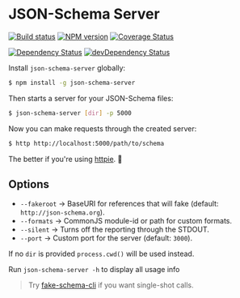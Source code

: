 # JSON-Schema Server

[![Build status](https://github.com/json-schema-faker/json-schema-server/workflows/ci/badge.svg)](https://github.com/json-schema-faker/json-schema-server/actions)
[![NPM version](https://badge.fury.io/js/json-schema-server.png)](http://badge.fury.io/js/json-schema-server)
[![Coverage Status](https://codecov.io/gh/json-schema-faker/json-schema-server/branch/master/graph/badge.svg)](https://codecov.io/gh/json-schema-faker/json-schema-server)

[![Dependency Status](https://david-dm.org/json-schema-faker/json-schema-server/status.svg)](https://david-dm.org/json-schema-faker/json-schema-server)
[![devDependency Status](https://david-dm.org/json-schema-faker/json-schema-server/dev-status.svg)](https://david-dm.org/json-schema-faker/json-schema-server#info=devDependencies)

Install `json-schema-server` globally:

```bash
$ npm install -g json-schema-server
```

Then starts a server for your JSON-Schema files:

```bash
$ json-schema-server [dir] -p 5000
```

Now you can make requests through the created server:

```bash
$ http http://localhost:5000/path/to/schema
```

The better if you're using [httpie](https://github.com/jakubroztocil/httpie). :beers:

## Options

- `--fakeroot` &rarr; BaseURI for references that will fake (default: `http://json-schema.org`).
- `--formats` &rarr; CommonJS module-id or path for custom formats.
- `--silent` &rarr; Turns off the reporting through the STDOUT.
- `--port` &rarr; Custom port for the server (default: `3000`).

If no `dir` is provided `process.cwd()` will be used instead.

Run `json-schema-server -h` to display all usage info

> Try [fake-schema-cli](https://github.com/atomsfat/fake-schema-cli) if you want single-shot calls.

